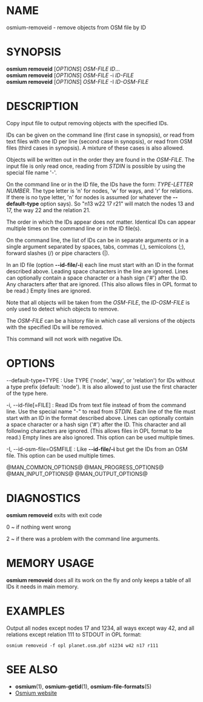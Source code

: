 
# NAME

osmium-removeid - remove objects from OSM file by ID


# SYNOPSIS

**osmium removeid** \[*OPTIONS*\] *OSM-FILE* *ID*...\
**osmium removeid** \[*OPTIONS*\] *OSM-FILE* -i *ID-FILE*\
**osmium removeid** \[*OPTIONS*\] *OSM-FILE* -I *ID-OSM-FILE*


# DESCRIPTION

Copy input file to output removing objects with the specified IDs.

IDs can be given on the command line (first case in synopsis), or read from
text files with one ID per line (second case in synopsis), or read from
OSM files (third cases in synopsis). A mixture of these cases is also allowed.

Objects will be written out in the order they are found in the *OSM-FILE*.
The input file is only read once, reading from *STDIN* is possible by using
the special file name '-'.

On the command line or in the ID file, the IDs have the form: *TYPE-LETTER*
*NUMBER*. The type letter is 'n' for nodes, 'w' for ways, and 'r' for
relations. If there is no type letter, 'n' for nodes is assumed (or whatever
the **\--default-type** option says). So "n13 w22 17 r21" will match the nodes
13 and 17, the way 22 and the relation 21.

The order in which the IDs appear does not matter. Identical IDs can appear
multiple times on the command line or in the ID file(s).

On the command line, the list of IDs can be in separate arguments or in a
single argument separated by spaces, tabs, commas (,), semicolons (;), forward
slashes (/) or pipe characters (|).

In an ID file (option **\--id-file/-i**) each line must start with an ID in
the format described above. Leading space characters in the line are ignored.
Lines can optionally contain a space character or a hash sign ('#') after the
ID. Any characters after that are ignored. (This also allows files in OPL
format to be read.) Empty lines are ignored.

Note that all objects will be taken from the *OSM-FILE*, the *ID-OSM-FILE* is
only used to detect which objects to remove.

The *OSM-FILE* can be a history file in which case all versions of the objects
with the specified IDs will be removed.

This command will not work with negative IDs.


# OPTIONS

\--default-type=TYPE
:   Use TYPE ('node', 'way', or 'relation') for IDs without a type prefix
    (default: 'node'). It is also allowed to just use the first character
    of the type here.

-i, \--id-file[=FILE]
:   Read IDs from text file instead of from the command line. Use the special
    name "-" to read from *STDIN*. Each line of the file must start with an
    ID in the format described above. Lines can optionally contain a space
    character or a hash sign ('#') after the ID. This character and all
    following characters are ignored. (This allows files in OPL format to be
    read.) Empty lines are also ignored. This option can be used multiple
    times.

-I, \--id-osm-file=OSMFILE
:   Like **\--id-file/-i** but get the IDs from an OSM file. This option can be
    used multiple times.

@MAN_COMMON_OPTIONS@
@MAN_PROGRESS_OPTIONS@
@MAN_INPUT_OPTIONS@
@MAN_OUTPUT_OPTIONS@

# DIAGNOSTICS

**osmium removeid** exits with exit code

0
  ~ if nothing went wrong

2
  ~ if there was a problem with the command line arguments.


# MEMORY USAGE

**osmium removeid** does all its work on the fly and only keeps a table of all
IDs it needs in main memory.


# EXAMPLES

Output all nodes except nodes 17 and 1234, all ways except way 42, and all
relations except relation 111 to STDOUT in OPL format:

    osmium removeid -f opl planet.osm.pbf n1234 w42 n17 r111


# SEE ALSO

* **osmium**(1), **osmium-getid**(1), **osmium-file-formats**(5)
* [Osmium website](https://osmcode.org/osmium-tool/)

